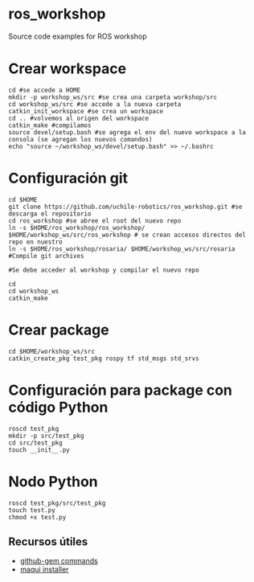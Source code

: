 # ros_workshop
Source code examples for ROS workshop

# Crear workspace
```shell
cd #se accede a HOME
mkdir -p workshop_ws/src #se crea una carpeta workshop/src
cd workshop_ws/src #se accede a la nueva carpeta
catkin_init_workspace #se crea un workspace
cd .. #volvemos al origen del workspace
catkin_make #compilamos
source devel/setup.bash #se agrega el env del nuevo workspace a la consola (se agregan los nuevos comandos)
echo "source ~/workshop_ws/devel/setup.bash" >> ~/.bashrc 
```
# Configuración git
```shell
cd $HOME
git clone https://github.com/uchile-robotics/ros_workshop.git #se descarga el repositorio
cd ros_workshop #se abree el root del nuevo repo
ln -s $HOME/ros_workshop/ros_workshop/ $HOME/workshop_ws/src/ros_workshop # se crean accesos directos del repo en nuestro 
ln -s $HOME/ros_workshop/rosaria/ $HOME/workshop_ws/src/rosaria
#Compile git archives

#Se debe acceder al workshop y compilar el nuevo repo

cd
cd workshop_ws
catkin_make
```

# Crear package
```shell
cd $HOME/workshop_ws/src
catkin_create_pkg test_pkg rospy tf std_msgs std_srvs
```

# Configuración para package con código Python
```shell
roscd test_pkg
mkdir -p src/test_pkg
cd src/test_pkg
touch __init__.py
```

# Nodo Python
```shell
roscd test_pkg/src/test_pkg
touch test.py
chmod +x test.py
```

## Recursos útiles

* [github-gem commands](https://github.com/defunkt/github-gem)
* [maqui installer](https://github.com/uchile-robotics/maqui_system)